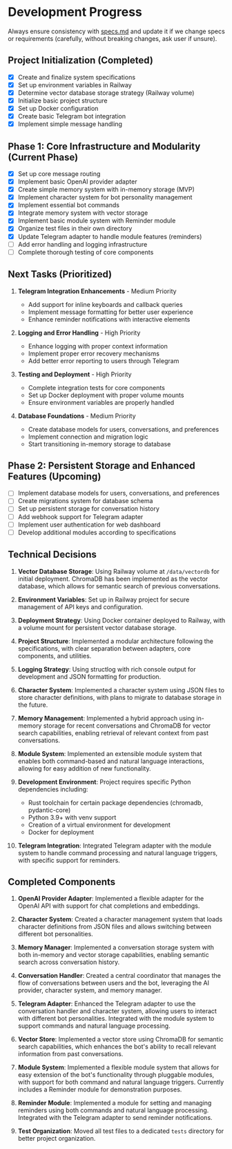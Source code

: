 # Development Progress

Always ensure consistency with [specs.md](specs.md) and update it if we change specs or requirements (carefully, without breaking changes, ask user if unsure).

## Project Initialization (Completed)

- [x] Create and finalize system specifications
- [x] Set up environment variables in Railway
- [x] Determine vector database storage strategy (Railway volume)
- [x] Initialize basic project structure
- [x] Set up Docker configuration
- [x] Create basic Telegram bot integration
- [x] Implement simple message handling

## Phase 1: Core Infrastructure and Modularity (Current Phase)

- [x] Set up core message routing
- [x] Implement basic OpenAI provider adapter
- [x] Create simple memory system with in-memory storage (MVP)
- [x] Implement character system for bot personality management
- [x] Implement essential bot commands
- [x] Integrate memory system with vector storage
- [x] Implement basic module system with Reminder module
- [x] Organize test files in their own directory
- [x] Update Telegram adapter to handle module features (reminders)
- [ ] Add error handling and logging infrastructure
- [ ] Complete thorough testing of core components

## Next Tasks (Prioritized)

1. **Telegram Integration Enhancements** - Medium Priority
   - Add support for inline keyboards and callback queries
   - Implement message formatting for better user experience
   - Enhance reminder notifications with interactive elements

2. **Logging and Error Handling** - High Priority
   - Enhance logging with proper context information
   - Implement proper error recovery mechanisms
   - Add better error reporting to users through Telegram

3. **Testing and Deployment** - High Priority
   - Complete integration tests for core components
   - Set up Docker deployment with proper volume mounts 
   - Ensure environment variables are properly handled

4. **Database Foundations** - Medium Priority
   - Create database models for users, conversations, and preferences
   - Implement connection and migration logic
   - Start transitioning in-memory storage to database

## Phase 2: Persistent Storage and Enhanced Features (Upcoming)

- [ ] Implement database models for users, conversations, and preferences
- [ ] Create migrations system for database schema
- [ ] Set up persistent storage for conversation history
- [ ] Add webhook support for Telegram adapter
- [ ] Implement user authentication for web dashboard
- [ ] Develop additional modules according to specifications

## Technical Decisions

1. **Vector Database Storage**: Using Railway volume at `/data/vectordb` for initial deployment. ChromaDB has been implemented as the vector database, which allows for semantic search of previous conversations.

2. **Environment Variables**: Set up in Railway project for secure management of API keys and configuration.

3. **Deployment Strategy**: Using Docker container deployed to Railway, with a volume mount for persistent vector database storage.

4. **Project Structure**: Implemented a modular architecture following the specifications, with clear separation between adapters, core components, and utilities.

5. **Logging Strategy**: Using structlog with rich console output for development and JSON formatting for production.

6. **Character System**: Implemented a character system using JSON files to store character definitions, with plans to migrate to database storage in the future.

7. **Memory Management**: Implemented a hybrid approach using in-memory storage for recent conversations and ChromaDB for vector search capabilities, enabling retrieval of relevant context from past conversations.

8. **Module System**: Implemented an extensible module system that enables both command-based and natural language interactions, allowing for easy addition of new functionality.

9. **Development Environment**: Project requires specific Python dependencies including:
   - Rust toolchain for certain package dependencies (chromadb, pydantic-core)
   - Python 3.9+ with venv support
   - Creation of a virtual environment for development
   - Docker for deployment

10. **Telegram Integration**: Integrated Telegram adapter with the module system to handle command processing and natural language triggers, with specific support for reminders.

## Completed Components

1. **OpenAI Provider Adapter**: Implemented a flexible adapter for the OpenAI API with support for chat completions and embeddings.

2. **Character System**: Created a character management system that loads character definitions from JSON files and allows switching between different bot personalities.

3. **Memory Manager**: Implemented a conversation storage system with both in-memory and vector storage capabilities, enabling semantic search across conversation history.

4. **Conversation Handler**: Created a central coordinator that manages the flow of conversations between users and the bot, leveraging the AI provider, character system, and memory manager.

5. **Telegram Adapter**: Enhanced the Telegram adapter to use the conversation handler and character system, allowing users to interact with different bot personalities. Integrated with the module system to support commands and natural language processing.

6. **Vector Store**: Implemented a vector store using ChromaDB for semantic search capabilities, which enhances the bot's ability to recall relevant information from past conversations.

7. **Module System**: Implemented a flexible module system that allows for easy extension of the bot's functionality through pluggable modules, with support for both command and natural language triggers. Currently includes a Reminder module for demonstration purposes.

8. **Reminder Module**: Implemented a module for setting and managing reminders using both commands and natural language processing. Integrated with the Telegram adapter to send reminder notifications.

9. **Test Organization**: Moved all test files to a dedicated `tests` directory for better project organization. 
